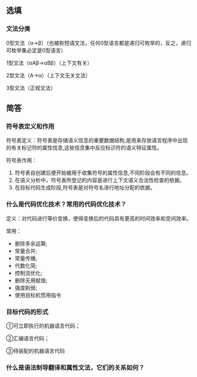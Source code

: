 ## 选填

### 文法分类

0型文法（α->β）（也被称短语文法，任何0型语言都是递归可枚举的，反之，递归可枚举集必定是0型语言）

1型文法（αAβ->αBβ）（上下文有关）

2型文法（A->α）（上下文无关文法）

3型文法（正规文法）







## 简答

### 符号表定义和作用

符号表定义：符号表是存储语义信息的重要数据结构,是用来存放语言程序中出现的有关标记符的属性信息,这些信息集中反应标识符的语义特征属性。

符号表作用：

1. 符号表自创建后便开始被用于收集符号的属性信息,不同阶段会有不同的信息。
2. 在语义分析中，符号表所登记的内容是进行上下文语义合法性检查的依据。
3. 在目标代码生成阶段,符号表是对符号名进行地址分配的依据。



### 什么是代码优化技术？常用的代码优化技术？

定义：对代码进行等价变换，使得变换后的代码具有更高的时间效率和空间效率。

常用：

- 删除多余运算;
- 常量合并;
- 常量传播;
- 代数化简;
- 控制流优化;
- 删除无用赋值;
- 强度削弱;
- 使用目标机惯用指令



### 目标代码的形式

①可立即执行的机器语言代码；

②汇编语言代码；

③待装配的机器语言代码



### 什么是语法制导翻译和属性文法，它们的关系如何？

